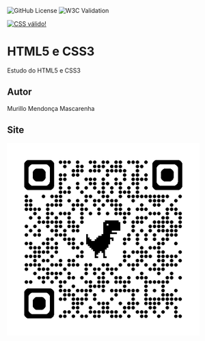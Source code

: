 ![GitHub License](https://img.shields.io/github/license/mmendoncamascarenha/site)
![W3C Validation](https://img.shields.io/w3c-validation/html?targetUrl=https%3A%2F%2Fmmendoncamascarenha.github.io%2Fsite%2F)
<p>
<a href="http://jigsaw.w3.org/css-validator/check/referer">
    <img style="border:0;width:88px;height:31px"
        src="http://jigsaw.w3.org/css-validator/images/vcss-blue"
        alt="CSS válido!" />
    </a>
</p>


# HTML5 e CSS3 
Estudo do HTML5 e CSS3
## Autor
Murillo Mendonça Mascarenha
## Site
![](img/qrcode.png) 
